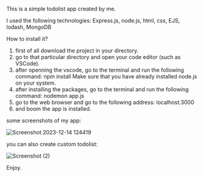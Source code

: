 This is a simple todolist app created by me.

I used the following technologies: Express.js, node.js, html, css, EJS, lodash, MongoDB


How to install it?

1. first of all download the project in your directory.
2. go to that particular directory and open your code editor (such as VSCode).
3. after openning the vscode, go to the terminal and run the following command:
              npm install
Make sure that you have already installed node.js on your system.
4. after installing the packages, go to the terminal and run the following command:
            nodemon app.js
5. go to the web browser and go to the following address:
        localhost:3000
6. and boom the app is installed.


some screenshots of my app:

![Screenshot 2023-12-14 124419](https://github.com/Wasi-Ur-Rahman/Todolist-v1/assets/48942495/6338311a-285a-45d9-bdf3-138538e983b1)

you can also create custom todolist:


![Screenshot (2)](https://github.com/Wasi-Ur-Rahman/Todolist-v1/assets/48942495/82014941-2b7c-447b-8258-9a7d6002c5e5)

Enjoy.
